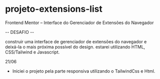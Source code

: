 # projeto-extensions-list
Frontend Mentor – Interface do Gerenciador de Extensões do Navegador

-- DESAFIO --

construir uma interface de gerenciador de extensões do navegador e deixá-la o mais próxima possível do design.
estarei utilizando HTML, CSS/Tailwind e Javascript. 

21/06 
- Iniciei o projeto pela parte responsiva utilizando o TailwindCss e Html.
